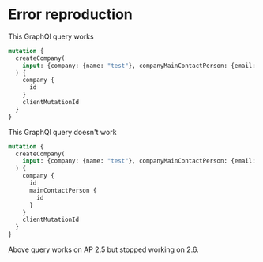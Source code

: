 # Error reproduction

This GraphQl query works

```graphql
mutation {
  createCompany(
    input: {company: {name: "test"}, companyMainContactPerson: {email: "test@test"}}
  ) {
    company {
      id
    }
    clientMutationId
  }
}
```

This GraphQl query doesn't work

```graphql
mutation {
  createCompany(
    input: {company: {name: "test"}, companyMainContactPerson: {email: "test@test"}}
  ) {
    company {
      id
      mainContactPerson {
        id
      }
    }
    clientMutationId
  }
}
```

Above query works on AP 2.5 but stopped working on 2.6.

